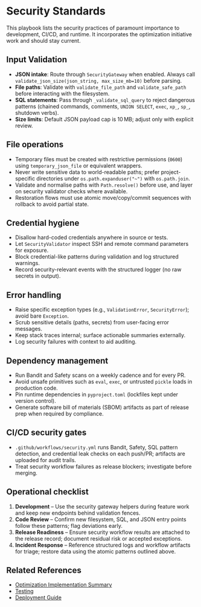 # Security Standards

This playbook lists the security practices of paramount importance to 
development, CI/CD, and runtime. It incorporates the optimization initiative
work and should stay current.

## Input Validation

- **JSON intake**: Route through `SecurityGateway` when enabled. Always call
  `validate_json_size(json_string, max_size_mb=10)` before parsing.
- **File paths**: Validate with `validate_file_path` and `validate_safe_path`
  before interacting with the filesystem.
- **SQL statements**: Pass through `_validate_sql_query` to reject dangerous
  patterns (chained commands, comments, `UNION SELECT`, `exec`, `xp_`, `sp_`,
  shutdown verbs).
- **Size limits**: Default JSON payload cap is 10 MB; adjust only with explicit
  review.

## File operations

- Temporary files must be created with restrictive permissions (`0600`) using
  `temporary_json_file` or equivalent wrappers.
- Never write sensitive data to world-readable paths; prefer project-specific
  directories under `os.path.expanduser("~")` with `os.path.join`.
- Validate and normalise paths with `Path.resolve()` before use, and layer on
  security validator checks where available.
- Restoration flows must use atomic move/copy/commit sequences with rollback to
  avoid partial state.

## Credential hygiene

- Disallow hard-coded credentials anywhere in source or tests.
- Let `SecurityValidator` inspect SSH and remote command parameters for exposure.
- Block credential-like patterns during validation and log structured warnings.
- Record security-relevant events with the structured logger (no raw secrets in
  output).

## Error handling

- Raise specific exception types (e.g., `ValidationError`, `SecurityError`);
  avoid bare `Exception`.
- Scrub sensitive details (paths, secrets) from user-facing error messages.
- Keep stack traces internal; surface actionable summaries externally.
- Log security failures with context to aid auditing.

## Dependency management

- Run Bandit and Safety scans on a weekly cadence and for every PR.
- Avoid unsafe primitives such as `eval`, `exec`, or untrusted `pickle` loads in
  production code.
- Pin runtime dependencies in `pyproject.toml` (lockfiles kept under version
  control).
- Generate software bill of materials (SBOM) artifacts as part of release prep
  when required by compliance.

## CI/CD security gates

- `.github/workflows/security.yml` runs Bandit, Safety, SQL pattern detection,
  and credential leak checks on each push/PR; artifacts are uploaded for audit
  trails.
- Treat security workflow failures as release blockers; investigate before
  merging.

## Operational checklist

1. **Development** – Use the security gateway helpers during feature work and
   keep new endpoints behind validation fences.
2. **Code Review** – Confirm new filesystem, SQL, and JSON entry points follow
   these patterns; flag deviations early.
3. **Release Readiness** – Ensure security workflow results are attached to the
   release record; document residual risk or accepted exceptions.
4. **Incident Response** – Reference structured logs and workflow artifacts for
   triage; restore data using the atomic patterns outlined above.

## Related References

- [Optimization Implementation Summary](Optimization-Implementation)
- [Testing](Testing)
- [Deployment Guide](Deployment-Guide)
